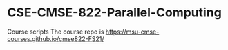 # CSE-CMSE-822-Parallel-Computing
Course scripts
The course repo is 
https://msu-cmse-courses.github.io/cmse822-FS21/
